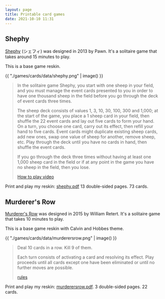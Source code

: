 ```yaml
---
layout: page
title: Printable card games
date: 2021-10-10 11:31
---
```


## Shephy

[Shephy](https://boardgamegeek.com/boardgame/150016/shephy) (シェフィ) was designed in 2013 by Pawn. It's a solitaire game that takes around 15 minutes to play.

This is a base game reskin.

{{ "./games/cards/data/shephy.png" | image() }}

> In the solitaire game Shephy, you start with one sheep in your field, and you must manage the event cards presented to you in order to have one thousand sheep in the field before you go through the deck of event cards three times.
>
> The sheep deck consists of values 1, 3, 10, 30, 100, 300 and 1,000; at the start of the game, you place a 1 sheep card in your field, then shuffle the 22 event cards and lay out five cards to form your hand. On a turn, you choose one card, carry out its effect, then refill your hand to five cards. Event cards might duplicate existing sheep cards, add new ones, swap one value of sheep for another, remove sheep, etc. Play through the deck until you have no cards in hand, then shuffle the event cards.
>
> If you go through the deck three times without having at least one 1,000 sheep card in the field or if at any point in the game you have no sheep in the field, then you lose.
>
> [How to play video](https://www.youtube.com/watch?v=3UZNdNApnqE)

Print and play my reskin: [shephy.pdf](data/shephy.pdf) 13 double-sided pages. 73 cards.


## Murderer's Row

[Murderer's Row](https://boardgamegeek.com/boardgame/185813/murderers-row) was designed in 2015 by William Retert. It's a solitaire game that takes 10 minutes to play.

This is a base game reskin with Calvin and Hobbes theme.

{{ "./games/cards/data/murderersrow.png" | image() }}

> Deal 10 cards in a row. Kill 9 of them.
>
> Each turn consists of activating a card and resolving its effect. Play proceeds until all cards except one have been eliminated or until no further moves are possible.
>
> [rules](data/murderers_row_rules.pdf)

Print and play my reskin: [murderersrow.pdf](data/murderersrow.pdf). 3 double-sided pages. 22 cards.


